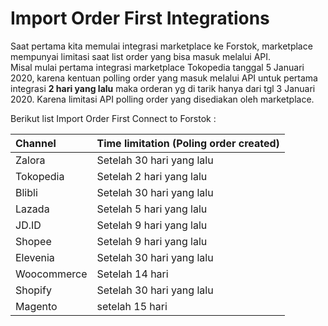 # Import Order First Integrations

Saat pertama kita memulai integrasi marketplace ke Forstok, marketplace mempunyai limitasi saat list order yang bisa masuk melalui API.   
Misal mulai pertama integrasi marketplace Tokopedia tanggal 5 Januari 2020, karena kentuan polling order yang masuk melalui API untuk pertama integrasi **2 hari yang lalu** maka orderan yg di tarik hanya dari tgl 3 Januari 2020. Karena limitasi API polling order yang disediakan oleh marketplace.

Berikut list Import Order First Connect to Forstok : 

| Channel | Time limitation \(Poling order created\) |
| :--- | :--- |
| Zalora | Setelah 30 hari yang lalu |
| Tokopedia | Setelah 2 hari yang lalu |
| Blibli | Setelah 30 hari yang lalu |
| Lazada | Setelah 5 hari yang lalu |
| JD.ID | Setelah 9 hari yang lalu |
| Shopee | Setelah 9 hari yang lalu |
| Elevenia | Setelah 30 hari yang lalu |
| Woocommerce | Setelah 14 hari  |
| Shopify | Setelah 30 hari yang lalu |
| Magento | setelah 15 hari  |

